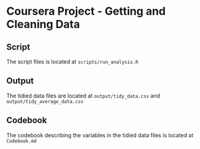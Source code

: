 # Coursera Project - Getting and Cleaning Data

## Script
The script files is located at `scripts/run_analysis.R`

## Output
The tidied data files are located at `output/tidy_data.csv` and `output/tidy_average_data.csv`

## Codebook
The codebook describing the variables in the tidied data files is located at `Codebook.md`
